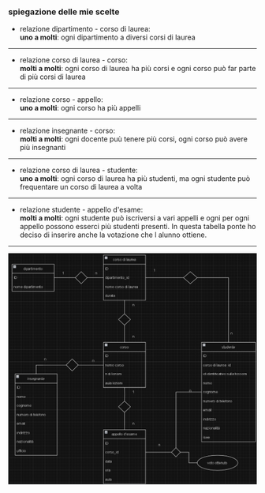 ### spiegazione delle mie scelte  

- relazione dipartimento - corso di laurea:  
**uno a molti**: ogni dipartimento a diversi corsi di laurea  
---
- relazione corso di laurea - corso:  
**molti a molti**: ogni corso di laurea ha più corsi e ogni corso può far parte di più corsi di laurea 
---  
- relazione corso - appello:  
**uno a molti**: ogni corso ha più appelli  
---
- relazione insegnante - corso:  
**molti a molti**: ogni docente puù tenere più corsi, ogni corso può avere più insegnanti 
--- 
- relazione corso di laurea - studente:  
**uno a molti**: ogni corso di laurea ha più studenti, ma ogni studente può frequentare un corso di laurea a volta  
---
- relazione studente - appello d'esame:  
**molti a molti**: ogni studente può iscriversi a vari appelli e ogni per ogni appello possono esserci più studenti presenti.
In questa tabella ponte ho deciso di inserire anche la votazione che l alunno ottiene.  
---
![](img/schema.png)
